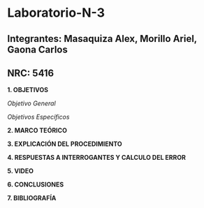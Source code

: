# Laboratorio-N-3
## Integrantes: Masaquiza Alex, Morillo Ariel, Gaona Carlos
## NRC: 5416

**1. OBJETIVOS**

_Objetivo General_

_Objetivos Específicos_

**2. MARCO TEÓRICO**

**3. EXPLICACIÓN DEL PROCEDIMIENTO**

**4. RESPUESTAS A INTERROGANTES Y CALCULO DEL ERROR**

**5. VIDEO**

**6. CONCLUSIONES**

**7. BIBLIOGRAFÍA**
